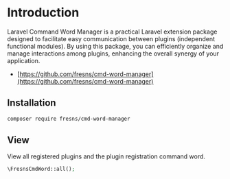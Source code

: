 # Introduction

Laravel Command Word Manager is a practical Laravel extension package designed to facilitate easy communication between plugins (independent functional modules). By using this package, you can efficiently organize and manage interactions among plugins, enhancing the overall synergy of your application.

- [https://github.com/fresns/cmd-word-manager](https://github.com/fresns/cmd-word-manager)

## Installation

```bash
composer require fresns/cmd-word-manager
```

## View

View all registered plugins and the plugin registration command word.

```php
\FresnsCmdWord::all();
```
